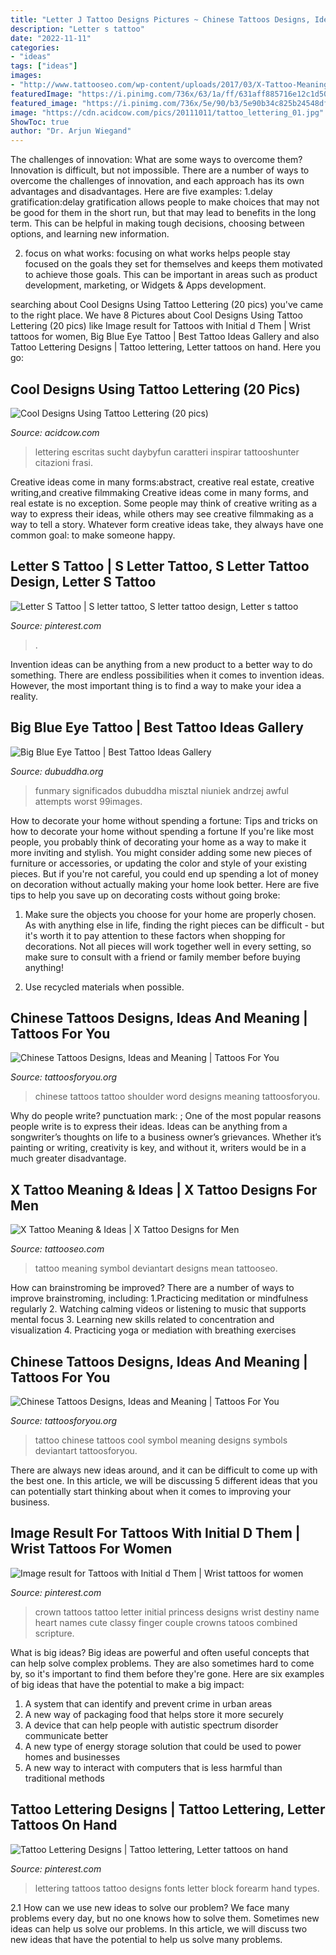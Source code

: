 ```yaml
---
title: "Letter J Tattoo Designs Pictures ~ Chinese Tattoos Designs, Ideas And Meaning"
description: "Letter s tattoo"
date: "2022-11-11"
categories:
- "ideas"
tags: ["ideas"]
images:
- "http://www.tattooseo.com/wp-content/uploads/2017/03/X-Tattoo-Meaning-10.jpg"
featuredImage: "https://i.pinimg.com/736x/63/1a/ff/631aff885716e12c1d50b6979d9cd8f9.jpg"
featured_image: "https://i.pinimg.com/736x/5e/90/b3/5e90b34c825b24548dfb7b9ba9c02dd9--tattoo-lettering-design--tattoo.jpg"
image: "https://cdn.acidcow.com/pics/20111011/tattoo_lettering_01.jpg"
ShowToc: true
author: "Dr. Arjun Wiegand"
---
```



The challenges of innovation: What are some ways to overcome them?
Innovation is difficult, but not impossible. There are a number of ways to overcome the challenges of innovation, and each approach has its own advantages and disadvantages. Here are five examples:
1.delay gratification:delay gratification allows people to make choices that may not be good for them in the short run, but that may lead to benefits in the long term. This can be helpful in making tough decisions, choosing between options, and learning new information.

2. focus on what works: focusing on what works helps people stay focused on the goals they set for themselves and keeps them motivated to achieve those goals. This can be important in areas such as product development, marketing, or Widgets & Apps development.


	

		
searching about Cool Designs Using Tattoo Lettering (20 pics) you've came to the right place. We have 8 Pictures about Cool Designs Using Tattoo Lettering (20 pics) like Image result for Tattoos with Initial d Them | Wrist tattoos for women, Big Blue Eye Tattoo | Best Tattoo Ideas Gallery and also Tattoo Lettering Designs | Tattoo lettering, Letter tattoos on hand. Here you go:
		
    
## Cool Designs Using Tattoo Lettering (20 Pics)

<img loading=lazy src="https://cdn.acidcow.com/pics/20111011/tattoo_lettering_01.jpg" onerror="this.onerror=null;this.src='https://tse2.mm.bing.net/th?id=OIP.d8WhPovbbJOxgLSC-cHBoQHaFD&amp;pid=15.1';" alt="Cool Designs Using Tattoo Lettering (20 pics)">

_Source: acidcow.com_

>lettering escritas sucht daybyfun caratteri inspirar tattooshunter citazioni frasi. 

	

Creative ideas come in many forms:abstract, creative real estate, creative writing,and creative filmmaking
Creative ideas come in many forms, and real estate is no exception. Some people may think of creative writing as a way to express their ideas, while others may see creative filmmaking as a way to tell a story. Whatever form creative ideas take, they always have one common goal: to make someone happy.

    
## Letter S Tattoo | S Letter Tattoo, S Letter Tattoo Design, Letter S Tattoo

<img loading=lazy src="https://i.pinimg.com/736x/63/1a/ff/631aff885716e12c1d50b6979d9cd8f9.jpg" onerror="this.onerror=null;this.src='https://tse4.mm.bing.net/th?id=OIP.5mYlVezHrC9zMj_h9ktJiwHaJ3&amp;pid=15.1';" alt="Letter S Tattoo | S letter tattoo, S letter tattoo design, Letter s tattoo">

_Source: pinterest.com_

>. 

	

Invention ideas can be anything from a new product to a better way to do something. There are endless possibilities when it comes to invention ideas. However, the most important thing is to find a way to make your idea a reality.

    
## Big Blue Eye Tattoo | Best Tattoo Ideas Gallery

<img loading=lazy src="http://www.dubuddha.org/wp-content/uploads/2017/11/Big-Blue-Eye-Tattoo-by-Andrzej-Niuniek-Misztal.jpg" onerror="this.onerror=null;this.src='https://tse1.mm.bing.net/th?id=OIP.p0AHH7YhIu3AkCjY9EgVVwHaH0&amp;pid=15.1';" alt="Big Blue Eye Tattoo | Best Tattoo Ideas Gallery">

_Source: dubuddha.org_

>funmary significados dubuddha misztal niuniek andrzej awful attempts worst 99images. 

	

How to decorate your home without spending a fortune: Tips and tricks on how to decorate your home without spending a fortune
If you're like most people, you probably think of decorating your home as a way to make it more inviting and stylish. You might consider adding some new pieces of furniture or accessories, or updating the color and style of your existing pieces. But if you're not careful, you could end up spending a lot of money on decoration without actually making your home look better. Here are five tips to help you save up on decorating costs without going broke: 
1. Make sure the objects you choose for your home are properly chosen. As with anything else in life, finding the right pieces can be difficult - but it's worth it to pay attention to these factors when shopping for decorations. Not all pieces will work together well in every setting, so make sure to consult with a friend or family member before buying anything! 

2. Use recycled materials when possible.

    
## Chinese Tattoos Designs, Ideas And Meaning | Tattoos For You

<img loading=lazy src="http://www.tattoosforyou.org/wp-content/uploads/2013/10/Tattoos-Chinese.jpg" onerror="this.onerror=null;this.src='https://tse1.mm.bing.net/th?id=OIP.dV3ErWu_yigtz-hj45agQQHaFj&amp;pid=15.1';" alt="Chinese Tattoos Designs, Ideas and Meaning | Tattoos For You">

_Source: tattoosforyou.org_

>chinese tattoos tattoo shoulder word designs meaning tattoosforyou. 

	

Why do people write?
punctuation mark: ;
One of the most popular reasons people write is to express their ideas. Ideas can be anything from a songwriter’s thoughts on life to a business owner’s grievances. Whether it’s painting or writing, creativity is key, and without it, writers would be in a much greater disadvantage.

    
## X Tattoo Meaning &amp; Ideas | X Tattoo Designs For Men

<img loading=lazy src="http://www.tattooseo.com/wp-content/uploads/2017/03/X-Tattoo-Meaning-10.jpg" onerror="this.onerror=null;this.src='https://tse2.mm.bing.net/th?id=OIP.2Vya6hfo-YgVqk9rTnY8aQAAAA&amp;pid=15.1';" alt="X Tattoo Meaning &amp; Ideas | X Tattoo Designs for Men">

_Source: tattooseo.com_

>tattoo meaning symbol deviantart designs mean tattooseo. 

	

How can brainstroming be improved?
There are a number of ways to improve brainstroming, including: 
1.Practicing meditation or mindfulness regularly 
2. Watching calming videos or listening to music that supports mental focus 
3. Learning new skills related to concentration and visualization 
4. Practicing yoga or mediation with breathing exercises 

    
## Chinese Tattoos Designs, Ideas And Meaning | Tattoos For You

<img loading=lazy src="http://www.tattoosforyou.org/wp-content/uploads/2013/10/Chinese-Symbol-For-Love-Tattoo-768x1024.jpg" onerror="this.onerror=null;this.src='https://tse2.mm.bing.net/th?id=OIP.pBgtkMXp60VJ_b1tlzbLVwHaJ4&amp;pid=15.1';" alt="Chinese Tattoos Designs, Ideas and Meaning | Tattoos For You">

_Source: tattoosforyou.org_

>tattoo chinese tattoos cool symbol meaning designs symbols deviantart tattoosforyou. 

	

There are always new ideas around, and it can be difficult to come up with the best one. In this article, we will be discussing 5 different ideas that you can potentially start thinking about when it comes to improving your business.

    
## Image Result For Tattoos With Initial D Them | Wrist Tattoos For Women

<img loading=lazy src="https://i.pinimg.com/736x/b6/05/45/b60545d52526b2e2ee75e143c47efa8e.jpg" onerror="this.onerror=null;this.src='https://tse3.mm.bing.net/th?id=OIP.7-j4iKUPCaVq18l1X6SehQHaJ3&amp;pid=15.1';" alt="Image result for Tattoos with Initial d Them | Wrist tattoos for women">

_Source: pinterest.com_

>crown tattoos tattoo letter initial princess designs wrist destiny name heart names cute classy finger couple crowns tatoos combined scripture. 

	

What is big ideas?
Big ideas are powerful and often useful concepts that can help solve complex problems. They are also sometimes hard to come by, so it's important to find them before they're gone. Here are six examples of big ideas that have the potential to make a big impact:
1. A system that can identify and prevent crime in urban areas 
2. A new way of packaging food that helps store it more securely 
3. A device that can help people with autistic spectrum disorder communicate better 
4. A new type of energy storage solution that could be used to power homes and businesses 
5. A new way to interact with computers that is less harmful than traditional methods 

    
## Tattoo Lettering Designs | Tattoo Lettering, Letter Tattoos On Hand

<img loading=lazy src="https://i.pinimg.com/736x/5e/90/b3/5e90b34c825b24548dfb7b9ba9c02dd9--tattoo-lettering-design--tattoo.jpg" onerror="this.onerror=null;this.src='https://tse4.mm.bing.net/th?id=OIP.Vtc4NdAh8muvuhXVGrcTKwHaHa&amp;pid=15.1';" alt="Tattoo Lettering Designs | Tattoo lettering, Letter tattoos on hand">

_Source: pinterest.com_

>lettering tattoos tattoo designs fonts letter block forearm hand types. 

	

2.1 How can we use new ideas to solve our problem?
We face many problems every day, but no one knows how to solve them. Sometimes new ideas can help us solve our problems. In this article, we will discuss two new ideas that have the potential to help us solve many problems.

